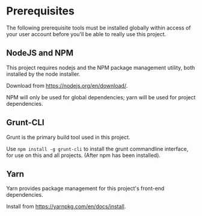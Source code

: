 # Prerequisites
The following prerequisite tools must be installed globally within access of
your user account before you'll be able to really use this project. 

## NodeJS and NPM
This project requires nodejs and the NPM package management utility, both
installed by the node installer.

Download from https://nodejs.org/en/download/.

NPM will only be used for global dependencies; yarn will be used for project dependencies.

## Grunt-CLI
Grunt is the primary build tool used in this project.

Use `npm install -g grunt-cli` to install the grunt commandline interface, for 
use on this and all projects. (After npm has been installed).

## Yarn
Yarn provides package management for this project's front-end dependencies.

Install from https://yarnpkg.com/en/docs/install.